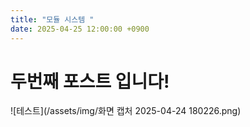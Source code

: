 ```yaml
---
title: "모듈 시스템 "
date: 2025-04-25 12:00:00 +0900
---
```


# 두번째 포스트 입니다!

![테스트](/assets/img/화면 캡처 2025-04-24 180226.png)

